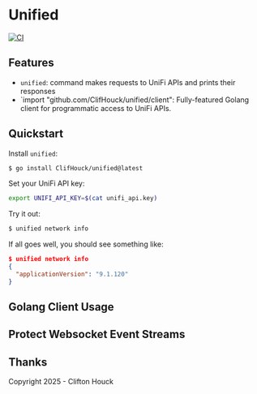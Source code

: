# Unified

[![CI](https://github.com/ClifHouck/unified/actions/workflows/ci.yaml/badge.svg)](https://github.com/ClifHouck/unified/actions/workflows/ci.yaml)

## Features

- `unified`: command makes requests to UniFi APIs and prints their responses
- `import "github.com/ClifHouck/unified/client": Fully-featured Golang client 
for programmatic access to UniFi APIs.

## Quickstart

Install `unified`:
```bash
$ go install ClifHouck/unified@latest
```

Set your UniFi API key:
```bash
export UNIFI_API_KEY=$(cat unifi_api.key)
```

Try it out:
```bash
$ unified network info
```

If all goes well, you should see something like:
```json
$ unified network info
{
  "applicationVersion": "9.1.120"
}
```

## Golang Client Usage

## Protect Websocket Event Streams

## Thanks

Copyright 2025 - Clifton Houck
